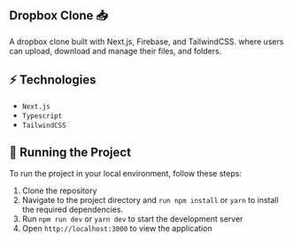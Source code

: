 ## Dropbox Clone 📥
A dropbox clone built with Next.js, Firebase, and TailwindCSS. where users can upload, download and manage their files, and folders.

## ⚡ Technologies
- `Next.js`
- `Typescript`
- `TailwindCSS`



## 🚦 Running the Project
To run the project in your local environment, follow these steps:

1. Clone the repository
2. Navigate to the project directory and `run npm install` or `yarn` to install the required dependencies.
3. Run `npm run dev` or `yarn dev` to start the development server
4. Open `http://localhost:3000` to view the application
